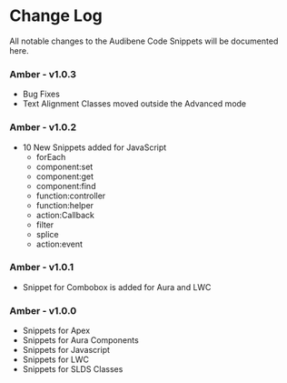 # Change Log
All notable changes to the Audibene Code Snippets will be documented here.

### Amber - v1.0.3 
- Bug Fixes
- Text Alignment Classes moved outside the Advanced mode

### Amber - v1.0.2 
- 10 New Snippets added for JavaScript
    - forEach
    - component:set
    - component:get
    - component:find
    - function:controller
    - function:helper
    - action:Callback
    - filter
    - splice
    - action:event

### Amber - v1.0.1 
- Snippet for Combobox is added for Aura and LWC 

### Amber - v1.0.0
- Snippets for Apex
- Snippets for Aura Components
- Snippets for Javascript
- Snippets for LWC
- Snippets for SLDS Classes 